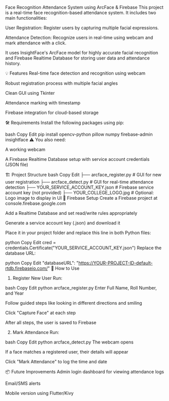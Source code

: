 Face Recognition Attendance System using ArcFace & Firebase
This project is a real-time face recognition-based attendance system. It includes two main functionalities:

User Registration: Register users by capturing multiple facial expressions.

Attendance Detection: Recognize users in real-time using webcam and mark attendance with a click.

It uses InsightFace's ArcFace model for highly accurate facial recognition and Firebase Realtime Database for storing user data and attendance history.

💡 Features
Real-time face detection and recognition using webcam

Robust registration process with multiple facial angles

Clean GUI using Tkinter

Attendance marking with timestamp

Firebase integration for cloud-based storage

🛠️ Requirements
Install the following packages using pip:

bash
Copy
Edit
pip install opencv-python pillow numpy firebase-admin insightface
⚠️ You also need:

A working webcam

A Firebase Realtime Database setup with service account credentials (JSON file)

🏗️ Project Structure
bash
Copy
Edit
├── arcface_register.py     # GUI for new user registration
├── arcface_detect.py       # GUI for real-time attendance detection
├── YOUR_SERVICE_ACCOUNT_KEY.json  # Firebase service account key (not provided)
├── YOUR_COLLEGE_LOGO.jpg   # Optional: Logo image to display in UI
🔧 Firebase Setup
Create a Firebase project at console.firebase.google.com

Add a Realtime Database and set read/write rules appropriately

Generate a service account key (.json) and download it

Place it in your project folder and replace this line in both Python files:

python
Copy
Edit
cred = credentials.Certificate("YOUR_SERVICE_ACCOUNT_KEY.json")
Replace the database URL:

python
Copy
Edit
"databaseURL": "https://YOUR-PROJECT-ID-default-rtdb.firebaseio.com/"
🚀 How to Use
1. Register New User
Run:

bash
Copy
Edit
python arcface_register.py
Enter Full Name, Roll Number, and Year

Follow guided steps like looking in different directions and smiling

Click "Capture Face" at each step

After all steps, the user is saved to Firebase

2. Mark Attendance
Run:

bash
Copy
Edit
python arcface_detect.py
The webcam opens

If a face matches a registered user, their details will appear

Click "Mark Attendance" to log the time and date

📦 Future Improvements
Admin login dashboard for viewing attendance logs

Email/SMS alerts

Mobile version using Flutter/Kivy